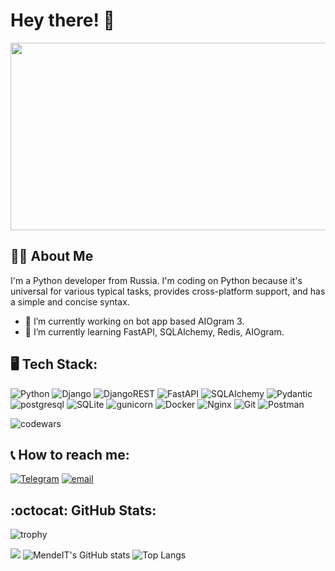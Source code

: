 # Hey there! 👋

<div id="header" align="center">
    <img src="https://i.giphy.com/media/v1.Y2lkPTc5MGI3NjExenl1cW5sMTNpMmE1a2Q1Y2dub3R5bGc3M3pxb2x1eG14b3AzMXRweiZlcD12MV9pbnRlcm5hbF9naWZfYnlfaWQmY3Q9Zw/coxQHKASG60HrHtvkt/giphy.gif" width="600" height="300"/>
</div>

## :man_technologist: About Me
I'm a Python developer from Russia. I'm coding on Python because it's universal for various typical tasks, provides cross-platform support, and has a simple and concise syntax.
- 🔭 I’m currently working on bot app based AIOgram 3.
- 🌱 I’m currently learning FastAPI, SQLAlchemy, Redis, AIOgram.

## :desktop_computer: Tech Stack:
![Python](https://img.shields.io/badge/python-3670A0?style=for-the-badge&logo=python&logoColor=ffdd54) 
![Django](https://img.shields.io/badge/django-%23092E20.svg?style=for-the-badge&logo=django&logoColor=white)
![DjangoREST](https://img.shields.io/badge/DJANGO-REST-ff1709?style=for-the-badge&logo=django&logoColor=white&color=A60400&labelColor=A60400)
![FastAPI](https://img.shields.io/badge/FastAPI-005571?style=for-the-badge&logo=fastapi)
![SQLAlchemy](https://img.shields.io/badge/sqlalchemy-D71F00?style=for-the-badge&logo=sqlalchemy)
![Pydantic](https://img.shields.io/badge/pydantic-005571?style=for-the-badge&logo=pydantic)
![postgresql](https://img.shields.io/badge/PostgreSQL-316192?style=for-the-badge&logo=postgresql&logoColor=white)
![SQLite](https://img.shields.io/badge/SQLite-07405E?style=for-the-badge&logo=sqlite&logoColor=white)
![gunicorn](https://img.shields.io/badge/gunicorn-499848?style=for-the-badge&logo=gunicorn&logoColor=white)
![Docker](https://img.shields.io/badge/docker-%230db7ed.svg?style=for-the-badge&logo=docker&logoColor=white)
![Nginx](https://img.shields.io/badge/Nginx-009900?style=for-the-badge&logo=Nginx&logoColor=white)
![Git](https://img.shields.io/badge/git-F05032?style=for-the-badge&logo=git&logoColor=white)
![Postman](https://img.shields.io/badge/Postman-FF6F00?style=for-the-badge&logo=postman&logoColor=white)

![codewars](https://www.codewars.com/users/MendeIT/badges/large)

## :telephone_receiver: How to reach me:
[![Telegram](https://img.shields.io/badge/Telegram-26A5E4?style=for-the-badge&logo=telegram&logoColor=FFFFFF)](https://t.me/AldarSPb)
[![email](https://img.shields.io/badge/Email-yellow?style=for-the-badge&logo=maildotru&logoColor=FFFFFF)](mailto:dordzhiev.aldar@yandex.ru)

## :octocat: GitHub Stats:
![trophy](https://github-profile-trophy.vercel.app/?username=mendeit&theme=gruvbox)

![](https://github-profile-summary-cards.vercel.app/api/cards/profile-details?username=mendeit&theme=solarized)
![MendeIT's GitHub stats](https://github-readme-stats.vercel.app/api?username=mendeit&theme=flag-india&show_icons=true)
![Top Langs](https://github-readme-stats.vercel.app/api/top-langs/?username=mendeit&layout=pie)


<!--
**MendeIT/MendeIT** is a ✨ _special_ ✨ repository because its `README.md` (this file) appears on your GitHub profile.

Here are some ideas to get you started:

- 🔭 I’m currently working on ...
- 🌱 I’m currently learning ...
- 👯 I’m looking to collaborate on ...
- 🤔 I’m looking for help with ...
- 💬 Ask me about ...
- 📫 How to reach me: ...
- 😄 Pronouns: ...
- ⚡ Fun fact: ...
-->
